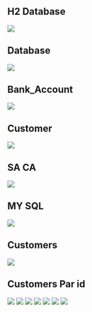 <h2>H2 Database </h2>
<img src="captures/img1.PNG">

<h2>Database </h2>
<img src="captures/img2.PNG">

<h2>Bank_Account </h2>
<img src="captures/img3.PNG">

<h2>Customer </h2>
<img src="captures/img5.PNG">

<h2>SA CA </h2>
<img src="captures/img6.PNG">

<h2>MY SQL </h2>
<img src="captures/img8.PNG">

<h2>Customers </h2>
<img src="captures/customers.PNG">

<h2>Customers  Par id</h2>
<img src="captures/img33.PNG">

<img src="captures/HOTMAIL.PNG">

<img src="captures/DELET.PNG">

<img src="captures/PARIdpm.PNG">

<img src="captures/post.PNG">

<img src="captures/Postman.PNG">








<img src="captures/img33.PNG">
